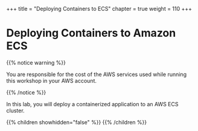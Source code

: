 +++
title = "Deploying Containers to ECS"
chapter = true
weight = 110
+++

# Deploying Containers to Amazon ECS

{{% notice warning %}}<p> You are responsible for the cost of the AWS services used while running this workshop in your AWS account.</p> {{% /notice %}}

In this lab, you will deploy a containerized application to an AWS ECS cluster.

{{% children showhidden="false" %}}
{{% /children %}}